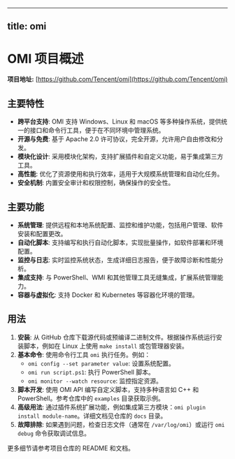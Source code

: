 
---
title: omi
---

# OMI 项目概述

**项目地址:** [https://github.com/Tencent/omi](https://github.com/Tencent/omi)

## 主要特性
- **跨平台支持**: OMI 支持 Windows、Linux 和 macOS 等多种操作系统，提供统一的接口和命令行工具，便于在不同环境中管理系统。
- **开源与免费**: 基于 Apache 2.0 许可协议，完全开源，允许用户自由修改和分发。
- **模块化设计**: 采用模块化架构，支持扩展插件和自定义功能，易于集成第三方工具。
- **高性能**: 优化了资源使用和执行效率，适用于大规模系统管理和自动化任务。
- **安全机制**: 内置安全审计和权限控制，确保操作的安全性。

## 主要功能
- **系统管理**: 提供远程和本地系统配置、监控和维护功能，包括用户管理、软件安装和配置更改。
- **自动化脚本**: 支持编写和执行自动化脚本，实现批量操作，如软件部署和环境配置。
- **监控与日志**: 实时监控系统状态，生成详细日志报告，便于故障诊断和性能分析。
- **集成支持**: 与 PowerShell、WMI 和其他管理工具无缝集成，扩展系统管理能力。
- **容器与虚拟化**: 支持 Docker 和 Kubernetes 等容器化环境的管理。

## 用法
1. **安装**: 从 GitHub 仓库下载源代码或预编译二进制文件。根据操作系统运行安装脚本，例如在 Linux 上使用 `make install` 或包管理器安装。
2. **基本命令**: 使用命令行工具 `omi` 执行任务。例如：
   - `omi config --set parameter value`: 设置系统配置。
   - `omi run script.ps1`: 执行 PowerShell 脚本。
   - `omi monitor --watch resource`: 监控指定资源。
3. **脚本开发**: 使用 OMI API 编写自定义脚本，支持多种语言如 C++ 和 PowerShell。参考仓库中的 `examples` 目录获取示例。
4. **高级用法**: 通过插件系统扩展功能，例如集成第三方模块：`omi plugin install module-name`。详细文档见仓库的 `docs` 目录。
5. **故障排除**: 如果遇到问题，检查日志文件（通常在 `/var/log/omi`）或运行 `omi debug` 命令获取调试信息。

更多细节请参考项目仓库的 README 和文档。